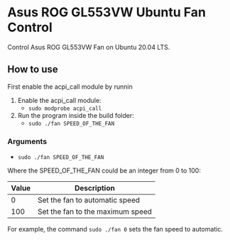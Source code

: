 # Asus ROG GL553VW Ubuntu Fan Control

Control Asus ROG GL553VW Fan on Ubuntu 20.04 LTS.

## How to use

First enable the acpi_call module by runnin

 1. Enable the acpi_call module:
	 - `sudo modprobe acpi_call`
2. Run the program inside the build folder:
	- `sudo ./fan SPEED_OF_THE_FAN`



### Arguments

 - `sudo ./fan SPEED_OF_THE_FAN`

Where the SPEED_OF_THE_FAN could be an integer from 0 to 100:

|Value|Description                         |
|-|-------------------------------|
|0|Set the fan to automatic speed|
|100|Set the fan to the maximum speed|

For example, the command `sudo ./fan 0` sets the fan speed to automatic.
